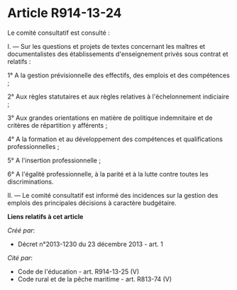 # Article R914-13-24

Le comité consultatif est consulté : 

I. ― Sur les questions et projets de textes concernant les maîtres et documentalistes des établissements d'enseignement
privés sous contrat et relatifs : 

1° A la gestion prévisionnelle des effectifs, des emplois et des compétences ; 

2° Aux règles statutaires et aux règles relatives à l'échelonnement indiciaire ; 

3° Aux grandes orientations en matière de politique indemnitaire et de critères de répartition y afférents ; 

4° A la formation et au développement des compétences et qualifications professionnelles ; 

5° A l'insertion professionnelle ; 

6° A l'égalité professionnelle, à la parité et à la lutte contre toutes les discriminations. 

II. ― Le comité consultatif est informé des incidences sur la gestion des emplois des principales décisions à caractère
budgétaire.

**Liens relatifs à cet article**

_Créé par_:

  - Décret n°2013-1230 du 23 décembre 2013 - art. 1

_Cité par_:

  - Code de l'éducation - art. R914-13-25 (V)
  - Code rural et de la pêche maritime - art. R813-74 (V)
